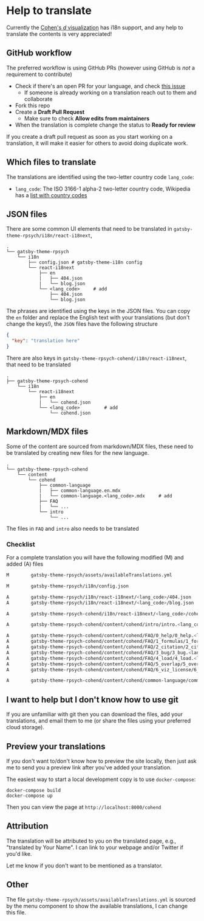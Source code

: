 # Help to translate

Currently the [Cohen's *d* visualization](https://rpsychologist.com/cohend) has i18n support, and any help to translate the contents is very appreciated!

## GitHub workflow
The preferred workflow is using GitHub PRs (however using GitHub is _not_ a requirement to contribute)
- Check if there's an open PR for your language, and check [this issue](https://github.com/rpsychologist/rpsychologist-com/issues/12)
    + If someone is already working on a translation reach out to them and collaborate
- Fork this repo
- Create a **Draft Pull Request**
    + Make sure to check **Allow edits from maintainers**
- When the translation is complete change the status to **Ready for review**

If you create a draft pull request as soon as you start working on a translation, it will make it easier for others to avoid doing duplicate work.

## Which files to translate
The translations are identified using the two-letter country code `lang_code`:

- `lang_code`: The ISO 3166-1 alpha-2 two-letter country code, Wikipedia has a [list with country codes](https://en.wikipedia.org/wiki/ISO_3166-1_alpha-2)

## JSON files
There are some common UI elements that need to be translated in `gatsby-theme-rpsych/i18n/react-i18next`, 

```
.
└── gatsby-theme-rpsych
    └── i18n
        ├── config.json # gatsby-theme-i18n config
        └── react-i18next
            ├── en
            |   ├── 404.json
            |   └── blog.json
            └── <lang_code>     # add
                ├── 404.json
                └── blog.json

```
The phrases are identified using the keys in the JSON files. You can copy the `en` folder and replace the English text with your translations (but don't change the keys!), the `JSON` files have the following structure

```JSON
{
  "key": "translation here"
}
```

There are also keys in `gatsby-theme-rpsych-cohend/i18n/react-i18next`, that need to be translated

```
.
├── gatsby-theme-rpsych-cohend
    └── i18n
        └── react-i18next
            ├── en
            |   └── cohend.json
            └── <lang_code>         # add
                └── cohend.json
```


## Markdown/MDX files

Some of the content are sourced from markdown/MDX files, these need to be translated by creating new files for the new language.

```
.
└── gatsby-theme-rpsych-cohend
    └── content
        └── cohend
            ├── common-language
            |   ├── common-language.en.mdx
            |   └── common-language.<lang_code>.mdx     # add
            ├── FAQ
            |   └── ... 
            └── intro
                └── ...
```
The files in `FAQ` and `intro` also needs to be translated

### Checklist
For a complete translation you will have the following modified (M) and added (A) files

```bash
M        gatsby-theme-rpsych/assets/availableTranslations.yml

M        gatsby-theme-rpsych/i18n/config.json

A        gatsby-theme-rpsych/i18n/react-i18next/<lang_code>/404.json
A        gatsby-theme-rpsych/i18n/react-i18next/<lang_code>/blog.json

A        gatsby-theme-rpsych-cohend/i18n/react-i18next/<lang_code>/cohend.json

A        gatsby-theme-rpsych-cohend/content/cohend/intro/intro.<lang_code>.mdx

A        gatsby-theme-rpsych-cohend/content/cohend/FAQ/0_help/0_help.<lang_code>.md
A        gatsby-theme-rpsych-cohend/content/cohend/FAQ/1_formulas/1_formulas.<lang_code>.md
A        gatsby-theme-rpsych-cohend/content/cohend/FAQ/2_citation/2_citation.<lang_code>.mdx
A        gatsby-theme-rpsych-cohend/content/cohend/FAQ/3_bug/3_bug.<lang_code>.md
A        gatsby-theme-rpsych-cohend/content/cohend/FAQ/4_load/4_load.<lang_code>.md
A        gatsby-theme-rpsych-cohend/content/cohend/FAQ/5_overlap/5_overlap.<lang_code>.md
A        gatsby-theme-rpsych-cohend/content/cohend/FAQ/6_viz_license/6_viz_license.<lang_code>.md

A        gatsby-theme-rpsych-cohend/content/cohend/common-language/common-language.<lang_code>.mdx
```

## I want to help but I don't know how to use git
If you are unfamiliar with git then you can download the files, add your translations, and email them to me (or share the files using your preferred cloud storage).

## Preview your translations
If you don't want to/don't know how to preview the site locally, then just ask me to send you a preview link after you've added your translation.

The easiest way to start a local development copy is to use `docker-compose`:

```
docker-compose build
docker-compose up
```
Then you can view the page at `http://localhost:8000/cohend`

## Attribution
The translation will be attributed to you on the translated page, e.g., "translated by Your Name". I can link to your webpage and/or Twitter if you'd like.

Let me know if you don't want to be mentioned as a translator.

## Other 
The file `gatsby-theme-rpsych/assets/availableTranslations.yml` is sourced by the menu component to show the available translations, I can change this file.
